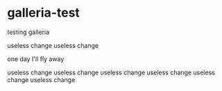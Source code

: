 # galleria-test

testing galleria

useless change
useless change

one day I'll fly away


useless change
useless change
useless change
useless change
useless change
useless change
